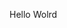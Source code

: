 Hello Wolrd































































































































































































































































































































































































































































































































































































































































































































































































































































































































































































































































































































































































































































































































































































































































































































































































































































































































































































































































































































































































































































































































































































































































































































































































































































































































































































































































































































































































































































































































































































































































































































































































































































































































































































































































































































































































































































































































































































































































































































































































































































































































































































































































